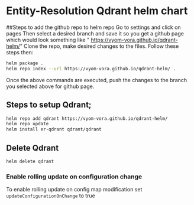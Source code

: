 # Entity-Resolution Qdrant helm chart

##Steps to add the github repo to helm repo
Go to settings and click on pages
Then select a desired branch and save it so you get a github page which would look something like " https://vyom-vora.github.io/qdrant-helm/"
Clone the repo, make desired changes to the files.
Follow these steps then:
```bash
helm package .
helm repo index --url https://vyom-vora.github.io/qdrant-helm/ .
```
Once the above commands are executed, push the changes to the branch you selected above for github page.


## Steps to setup Qdrant;


```bash
helm repo add qdrant https://vyom-vora.github.io/qdrant-helm/
helm repo update
helm install er-qdrant qdrant/qdrant
```
## Delete Qdrant
```bash
helm delete qdrant
```


### Enable rolling update on configuration change

To enable rolling update on config map modification set `updateConfigurationOnChange` to true

